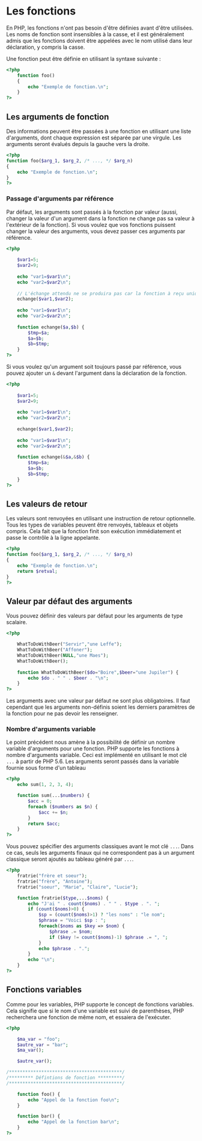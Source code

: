 # Les fonctions

En PHP, les fonctions n'ont pas besoin d'être définies avant d'être utilisées. Les noms de fonction sont insensibles à la casse, et il est généralement admis que les fonctions doivent être appelées avec le nom utilisé dans leur déclaration, y compris la casse.

Une fonction peut être définie en utilisant la syntaxe suivante :

```php
<?php
	function foo()
	{
		echo "Exemple de fonction.\n";
	}
?>
```

## Les arguments de fonction

Des informations peuvent être passées à une fonction en utilisant une liste d'arguments, dont chaque expression est séparée par une virgule. Les arguments seront évalués depuis la gauche vers la droite.

```php
<?php
function foo($arg_1, $arg_2, /* ..., */ $arg_n)
{
    echo "Exemple de fonction.\n";
}
?>
```

### Passage d'arguments par référence

Par défaut, les arguments sont passés à la fonction par valeur (aussi, changer la valeur d'un argument dans la fonction ne change pas sa valeur à l'extérieur de la fonction). Si vous voulez que vos fonctions puissent changer la valeur des arguments, vous devez passer ces arguments par référence.

```php runnable
<?php
	
	$var1=5;
	$var2=9;
	
	echo "var1=$var1\n";
	echo "var2=$var2\n";
	
	// L'échange attendu ne se produira pas car la fonction à reçu uniquement la valeur de la variable.
	echange($var1,$var2);
	
	echo "var1=$var1\n";
	echo "var2=$var2\n";
	
	function echange($a,$b) {
		$tmp=$a;
		$a=$b;
		$b=$tmp;
	}
?>
```


Si vous voulez qu'un argument soit toujours passé par référence, vous pouvez ajouter un `&` devant l'argument dans la déclaration de la fonction.

```php runnable
<?php
	
	$var1=5;
	$var2=9;
	
	echo "var1=$var1\n";
	echo "var2=$var2\n";
	
	echange($var1,$var2);
	
	echo "var1=$var1\n";
	echo "var2=$var2\n";
	
	function echange(&$a,&$b) {
		$tmp=$a;
		$a=$b;
		$b=$tmp;
	}
?>
```

## Les valeurs de retour

Les valeurs sont renvoyées en utilisant une instruction de retour optionnelle. Tous les types de variables peuvent être renvoyés, tableaux et objets compris. Cela fait que la fonction finit son exécution immédiatement et passe le contrôle à la ligne appelante.

```php runnable
<?php
function foo($arg_1, $arg_2, /* ..., */ $arg_n)
{
    echo "Exemple de fonction.\n";
    return $retval;
}
?>
```

## Valeur par défaut des arguments

Vous pouvez définir des valeurs par défaut pour les arguments de type scalaire.

```php runnable
<?php

	WhatToDoWithBeer("Servir","une Leffe");
	WhatToDoWithBeer("Affoner");
	WhatToDoWithBeer(NULL,"une Maes");
	WhatToDoWithBeer();
	
	function WhatToDoWithBeer($do="Boire",$beer="une Jupiler") {
		echo $do . " " . $beer . "\n";
	}
?>
```

Les arguments avec une valeur par défaut ne sont plus obligatoires. Il faut cependant que les arguments non-définis soient les derniers paramètres de la fonction pour ne pas devoir les renseigner.

### Nombre d'arguments variable

Le point précédent nous amène à la possibilité de définir un nombre variable d'arguments pour une fonction. PHP supporte les fonctions à nombre d'arguments variable. Ceci est implémenté en utilisant le mot clé `...` à partir de PHP 5.6. Les arguments seront passés dans la variable fournie sous forme d'un tableau 

```php runnable
<?php
	echo sum(1, 2, 3, 4);

	function sum(...$numbers) {
		$acc = 0;
		foreach ($numbers as $n) {
			$acc += $n;
		}
		return $acc;
	}
?>
```

Vous pouvez spécifier des arguments classiques avant le mot clé `...`. Dans ce cas, seuls les arguments finaux qui ne correspondent pas à un argument classique seront ajoutés au tableau généré par `...`.

```php runnable
<?php
	fratrie("frère et soeur");
	fratrie("frère", "Antoine");
	fratrie("soeur", "Marie", "Claire", "Lucie");

	function fratrie($type,...$noms) {
		echo "J'ai " . count($noms) . " " . $type . ". ";
		if (count($noms)>0) {
			$sp = (count($noms)>1) ? "les noms" : "le nom";
			$phrase = "Voici $sp : ";
			foreach($noms as $key => $nom) {
				$phrase .= $nom;
				if ($key != count($noms)-1) $phrase .= ", ";
			}
			echo $phrase . ".";
		}
		echo "\n";
	}
?>
```

## Fonctions variables

Comme pour les variables, PHP supporte le concept de fonctions variables. Cela signifie que si le nom d'une variable est suivi de parenthèses, PHP recherchera une fonction de même nom, et essaiera de l'exécuter.

```php runnable
<?php

	$ma_var = "foo";
	$autre_var = "bar";
	$ma_var();

	$autre_var();

/******************************************/
/********* Défintions de fonction *********/ 
/******************************************/

	function foo() {
		echo "Appel de la fonction foo\n";
	}

	function bar() {
		echo "Appel de la fonction bar\n";
	}
?>
```